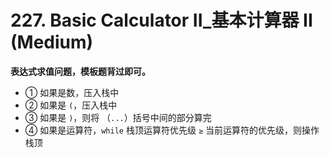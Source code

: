 # 227. Basic Calculator II_基本计算器 II (Medium)



**表达式求值问题，模板题背过即可。**



- ① 如果是数，压入栈中
- ② 如果是 `(`，压入栈中
- ③ 如果是 `)`，则将 （`...`）括号中间的部分算完
- ④ 如果是运算符，`while` 栈顶运算符优先级 `≥` 当前运算符的优先级，则操作栈顶



